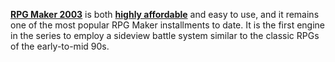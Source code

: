 [**RPG Maker 2003**](https://www.rpgmakerweb.com/products/rpg-maker-2003) is both [**highly affordable**](https://store.steampowered.com/app/362870/RPG_Maker_2003/) and easy to use, and it remains one of the most popular RPG Maker installments to date. It is the first engine in the series to employ a sideview battle system similar to the classic RPGs of the early-to-mid 90s.
